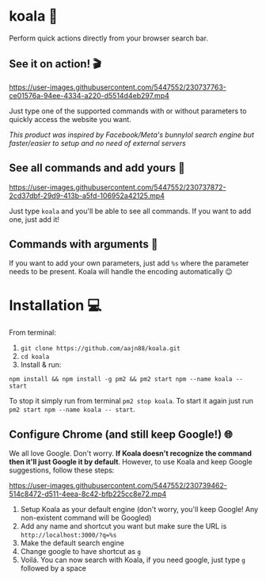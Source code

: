 # koala 🐨
Perform quick actions directly from your browser search bar.

## See it on action! 🎬

https://user-images.githubusercontent.com/5447552/230737763-ce01576a-94ee-4334-a220-d5514d4eb297.mp4

Just type one of the supported commands with or without parameters to quickly access the website you want.

*This product was inspired by Facebook/Meta's bunnylol search engine but faster/easier to setup and no need of external servers*

## See all commands and add yours 🔧

https://user-images.githubusercontent.com/5447552/230737872-2cd37dbf-29d9-413b-a5fd-106952a42125.mp4

Just type `koala` and you'll be able to see all commands. If you want to add one, just add it!

## Commands with arguments 🚀

If you want to add your own parameters, just add `%s` where the parameter needs to be present. Koala will handle the encoding automatically 😉

# Installation 💻
From terminal:
1. `git clone https://github.com/aajn88/koala.git`
1. `cd koala`
1. Install & run:
```
npm install && npm install -g pm2 && pm2 start npm --name koala -- start
```

To stop it simply run from terminal `pm2 stop koala`.
To start it again just run `pm2 start npm --name koala -- start`.

## Configure Chrome (and still keep Google!) 🌐

We all love Google. Don't worry. **If Koala doesn't recognize the command then it'll just Google it by default**. However, to use Koala and keep Google suggestions, follow these steps:

https://user-images.githubusercontent.com/5447552/230739462-514c8472-d511-4eea-8c42-bfb225cc8e72.mp4

1. Setup Koala as your default engine (don't worry, you'll keep Google! Any non-existent command will be Googled)
  1. Add any name and shortcut you want but make sure the URL is `http://localhost:3000/?q=%s`
  1. Make the default search engine
1. Change google to have shortcut as `g`
1. Voilá. You can now search with Koala, if you need google, just type `g` followed by a space
